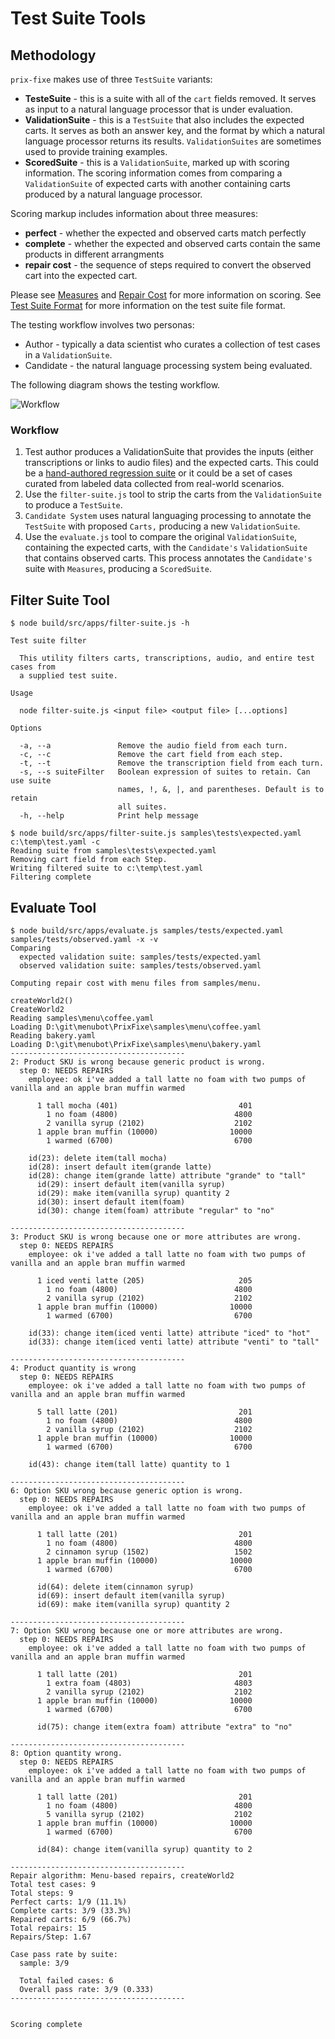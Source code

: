 # Test Suite Tools

## Methodology

`prix-fixe` makes use of three `TestSuite` variants:
* **TesteSuite** - this is a suite with all of the `cart` fields removed. It serves as input to a natural language processor that is under evaluation.
* **ValidationSuite** - this is a `TestSuite` that also includes the expected carts. It serves as both an answer key, and the format by which a natural language processor returns its results. `ValidationSuites` are sometimes used to provide training examples.
* **ScoredSuite** - this is a `ValidationSuite`, marked up with scoring information. The scoring information comes from comparing a `ValidationSuite` of expected carts with another containing carts produced by a natural language processor.

Scoring markup includes information about three measures:
* **perfect** - whether the expected and observed carts match perfectly
* **complete** - whether the expected and observed carts contain the same products in different arrangments
* **repair cost** - the sequence of steps required to convert the observed cart into the expected cart.

Please see [Measures](measures.md) and [Repair Cost](repair_cost) for more information on scoring. See [Test Suite Format](test_suite_format) for more information on the test suite file format.

The testing workflow involves two personas:
* Author - typically a data scientist who curates a collection of test cases in a `ValidationSuite`.
* Candidate - the natural language processing system being evaluated.

The following diagram shows the testing workflow.

![Workflow](./workflow.svg)

### Workflow
1. Test author produces a ValidationSuite that provides the inputs (either transcriptions or links to audio files) and the expected carts. This could be a [hand-authored regression suite](../samples/tests/regression.yaml) or it could be a set of cases curated from labeled data collected from real-world scenarios.
2. Use the `filter-suite.js` tool to strip the carts from the `ValidationSuite` to produce a `TestSuite`.
3. `Candidate System` uses natural languaging processing to annotate the `TestSuite` with proposed `Carts,` producing a new `ValidationSuite`.
4. Use the `evaluate.js` tool to compare the original `ValidationSuite`, containing the expected carts, with the `Candidate's` `ValidationSuite` that contains observed carts. This process annotates the `Candidate's` suite with `Measures`, producing a `ScoredSuite`.

## Filter Suite Tool


~~~
$ node build/src/apps/filter-suite.js -h

Test suite filter

  This utility filters carts, transcriptions, audio, and entire test cases from
  a supplied test suite.

Usage

  node filter-suite.js <input file> <output file> [...options]

Options

  -a, --a               Remove the audio field from each turn.
  -c, --c               Remove the cart field from each step.
  -t, --t               Remove the transcription field from each turn.
  -s, --s suiteFilter   Boolean expression of suites to retain. Can use suite
                        names, !, &, |, and parentheses. Default is to retain
                        all suites.
  -h, --help            Print help message
~~~

~~~
$ node build/src/apps/filter-suite.js samples\tests\expected.yaml c:\temp\test.yaml -c
Reading suite from samples\tests\expected.yaml
Removing cart field from each Step.
Writing filtered suite to c:\temp\test.yaml
Filtering complete
~~~


## Evaluate Tool

~~~
$ node build/src/apps/evaluate.js samples/tests/expected.yaml samples/tests/observed.yaml -x -v
Comparing
  expected validation suite: samples/tests/expected.yaml
  observed validation suite: samples/tests/observed.yaml

Computing repair cost with menu files from samples/menu.

createWorld2()
CreateWorld2
Reading samples\menu\coffee.yaml
Loading D:\git\menubot\PrixFixe\samples\menu\coffee.yaml
Reading bakery.yaml
Loading D:\git\menubot\PrixFixe\samples\menu\bakery.yaml
---------------------------------------
2: Product SKU is wrong because generic product is wrong.
  step 0: NEEDS REPAIRS
    employee: ok i've added a tall latte no foam with two pumps of vanilla and an apple bran muffin warmed

      1 tall mocha (401)                           401
        1 no foam (4800)                          4800
        2 vanilla syrup (2102)                    2102
      1 apple bran muffin (10000)                10000
        1 warmed (6700)                           6700

    id(23): delete item(tall mocha)
    id(28): insert default item(grande latte)
    id(28): change item(grande latte) attribute "grande" to "tall"
      id(29): insert default item(vanilla syrup)
      id(29): make item(vanilla syrup) quantity 2
      id(30): insert default item(foam)
      id(30): change item(foam) attribute "regular" to "no"

---------------------------------------
3: Product SKU is wrong because one or more attributes are wrong.
  step 0: NEEDS REPAIRS
    employee: ok i've added a tall latte no foam with two pumps of vanilla and an apple bran muffin warmed

      1 iced venti latte (205)                     205
        1 no foam (4800)                          4800
        2 vanilla syrup (2102)                    2102
      1 apple bran muffin (10000)                10000
        1 warmed (6700)                           6700

    id(33): change item(iced venti latte) attribute "iced" to "hot"
    id(33): change item(iced venti latte) attribute "venti" to "tall"

---------------------------------------
4: Product quantity is wrong
  step 0: NEEDS REPAIRS
    employee: ok i've added a tall latte no foam with two pumps of vanilla and an apple bran muffin warmed

      5 tall latte (201)                           201
        1 no foam (4800)                          4800
        2 vanilla syrup (2102)                    2102
      1 apple bran muffin (10000)                10000
        1 warmed (6700)                           6700

    id(43): change item(tall latte) quantity to 1

---------------------------------------
6: Option SKU wrong because generic option is wrong.
  step 0: NEEDS REPAIRS
    employee: ok i've added a tall latte no foam with two pumps of vanilla and an apple bran muffin warmed

      1 tall latte (201)                           201
        1 no foam (4800)                          4800
        2 cinnamon syrup (1502)                   1502
      1 apple bran muffin (10000)                10000
        1 warmed (6700)                           6700

      id(64): delete item(cinnamon syrup)
      id(69): insert default item(vanilla syrup)
      id(69): make item(vanilla syrup) quantity 2

---------------------------------------
7: Option SKU wrong because one or more attributes are wrong.
  step 0: NEEDS REPAIRS
    employee: ok i've added a tall latte no foam with two pumps of vanilla and an apple bran muffin warmed

      1 tall latte (201)                           201
        1 extra foam (4803)                       4803
        2 vanilla syrup (2102)                    2102
      1 apple bran muffin (10000)                10000
        1 warmed (6700)                           6700

      id(75): change item(extra foam) attribute "extra" to "no"

---------------------------------------
8: Option quantity wrong.
  step 0: NEEDS REPAIRS
    employee: ok i've added a tall latte no foam with two pumps of vanilla and an apple bran muffin warmed

      1 tall latte (201)                           201
        1 no foam (4800)                          4800
        5 vanilla syrup (2102)                    2102
      1 apple bran muffin (10000)                10000
        1 warmed (6700)                           6700

      id(84): change item(vanilla syrup) quantity to 2

---------------------------------------
Repair algorithm: Menu-based repairs, createWorld2
Total test cases: 9
Total steps: 9
Perfect carts: 1/9 (11.1%)
Complete carts: 3/9 (33.3%)
Repaired carts: 6/9 (66.7%)
Total repairs: 15
Repairs/Step: 1.67

Case pass rate by suite:
  sample: 3/9

  Total failed cases: 6
  Overall pass rate: 3/9 (0.333)
---------------------------------------


Scoring complete
~~~


